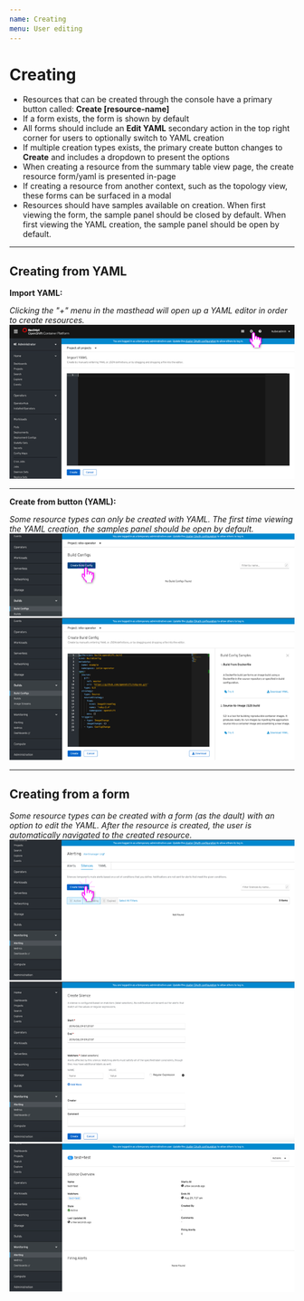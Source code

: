 ```yaml
---
name: Creating
menu: User editing
---
```


# Creating


+ Resources that can be created through the console have a primary button called: **Create [resource-name]**
+ If a form exists, the form is shown by default
+ All forms should include an **Edit YAML** secondary action in the top right corner for users to optionally switch to YAML creation
+ If multiple creation types exists, the primary create button changes to **Create** and includes a dropdown to present the options
+ When creating a resource from the summary table view page, the create resource form/yaml is presented in-page
+ If creating a resource from another context, such as the topology view, these forms can be surfaced in a modal
+ Resources should have samples available on creation. When first viewing the form, the sample panel should be closed by default. When first viewing the YAML creation, the sample panel should be open by default.

---

## Creating from YAML

**Import YAML:**

*Clicking the "+" menu in the masthead will open up a YAML editor in order to create resources.*
![import YAML](../images/create-yaml-import.png)

---

**Create from button (YAML):**

*Some resource types can only be created with YAML. The first time viewing the YAML creation, the samples panel should be open by default.*
![import YAML](../images/create-yaml.png)
![import YAML](../images/create-yaml2.png)

---

## Creating from a form

*Some resource types can be created with a form (as the dault) with an option to edit the YAML. After the resource is created, the user is automatically navigated to the created resource.*
![import YAML](../images/create-form1.png)
![import YAML](../images/create-form2.png)
![import YAML](../images/create-form3.png)
